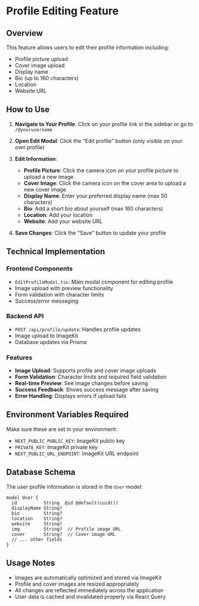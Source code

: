 # Profile Editing Feature

## Overview
This feature allows users to edit their profile information including:
- Profile picture upload
- Cover image upload
- Display name
- Bio (up to 160 characters)
- Location
- Website URL

## How to Use

1. **Navigate to Your Profile**: Click on your profile link in the sidebar or go to `/@yourusername`

2. **Open Edit Modal**: Click the "Edit profile" button (only visible on your own profile)

3. **Edit Information**:
   - **Profile Picture**: Click the camera icon on your profile picture to upload a new image
   - **Cover Image**: Click the camera icon on the cover area to upload a new cover image
   - **Display Name**: Enter your preferred display name (max 50 characters)
   - **Bio**: Add a short bio about yourself (max 160 characters)
   - **Location**: Add your location
   - **Website**: Add your website URL

4. **Save Changes**: Click the "Save" button to update your profile

## Technical Implementation

### Frontend Components
- `EditProfileModal.tsx`: Main modal component for editing profile
- Image upload with preview functionality
- Form validation with character limits
- Success/error messaging

### Backend API
- `POST /api/profile/update`: Handles profile updates
- Image upload to ImageKit
- Database updates via Prisma

### Features
- **Image Upload**: Supports profile and cover image uploads
- **Form Validation**: Character limits and required field validation
- **Real-time Preview**: See image changes before saving
- **Success Feedback**: Shows success message after saving
- **Error Handling**: Displays errors if upload fails

## Environment Variables Required
Make sure these are set in your environment:
- `NEXT_PUBLIC_PUBLIC_KEY`: ImageKit public key
- `PRIVATE_KEY`: ImageKit private key  
- `NEXT_PUBLIC_URL_ENDPOINT`: ImageKit URL endpoint

## Database Schema
The user profile information is stored in the `User` model:
```prisma
model User {
  id          String  @id @default(cuid())
  displayName String?
  bio         String?
  location    String?
  website     String?
  img         String?  // Profile image URL
  cover       String?  // Cover image URL
  // ... other fields
}
```

## Usage Notes
- Images are automatically optimized and stored via ImageKit
- Profile and cover images are resized appropriately
- All changes are reflected immediately across the application
- User data is cached and invalidated properly via React Query
